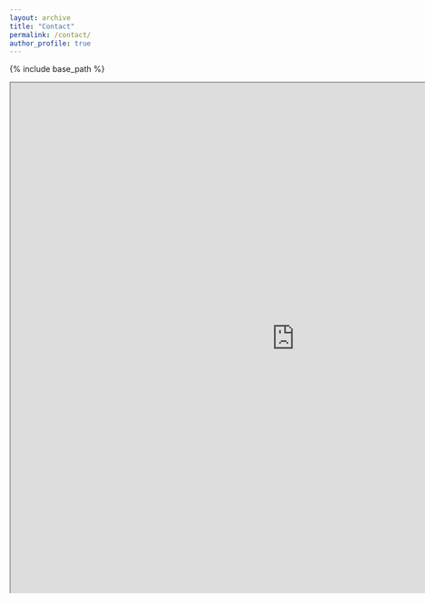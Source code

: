 ```yaml
---
layout: archive
title: "Contact"
permalink: /contact/
author_profile: true
---
```


{% include base_path %}
<style unselectable="on">
#wrap {
width:1000px;
height:900px;
padding:0;
position:relative;
left:0px;
top:0px;
overflow:hidden;
}
#frame {
width:1000px;
height:900px;
position:relative;
left:0px;
top:0px;
}
#frame {
-ms-zoom:0.7;
}
</style>
<div id="wrap" unselectable="on">
    <iframe id="frame" src="https://outlook.office365.com/owa/calendar/1ce903ea5d344c8ea682975d62ce0331@rose-hulman.edu/addd63b540524f63a2b6bd432db00c161257257041130900232/calendar.html"></iframe>
</div>
